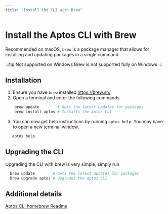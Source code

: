 ```yaml
---
title: "Install the CLI with Brew"
---
```


# Install the Aptos CLI with Brew

Recommended on macOS, `brew` is a package manager that allows for installing and updating packages in a single 
command.

:::tip Not supported on Windows
Brew is not supported fully on Windows
:::

## Installation

1. Ensure you have `brew` installed https://brew.sh/
2. Open a terminal and enter the following commands
```bash
    brew update        # Gets the latest updates for packages
    brew install aptos # Installs the Aptos CLI
```
3. You can now get help instructions by running `aptos help`. You may have to open a new terminal window.
```bash
   aptos help
```

## Upgrading the CLI

Upgrading the CLI with brew is very simple, simply run

```bash
  brew update        # Gets the latest updates for packages
  brew upgrade aptos # Upgrades the Aptos CLI
```

## Additional details

[Aptos CLI homebrew Readme](https://github.com/aptos-labs/aptos-core/blob/main/crates/aptos/homebrew/README.md)
